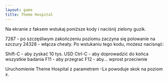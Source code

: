 ```yaml
---
layout: game
title: Theme Hospital
---
```


Na ekranie z faksem wstukaj poniższe kody i naciśnij zielony guzik.

7287 	- po szczęśliwym zakończeniu poziomu zaczyna się 
polowanie na
        	  szczury
24328 	- włącza cheaty. Po wstukaniu tego kodu, możesz 
nacisnąć:

Shift-C 	- aby zyskać 10 tys. USD
Ctrl-C 	- aby doprowadzić do końca wszystkie badania
F11 	- aby przegrać
F12 	- aby... wprost przeciwnie

Uruchomienie Theme Hospital z parametrem -Lx powoduje skok na 
poziom x.
